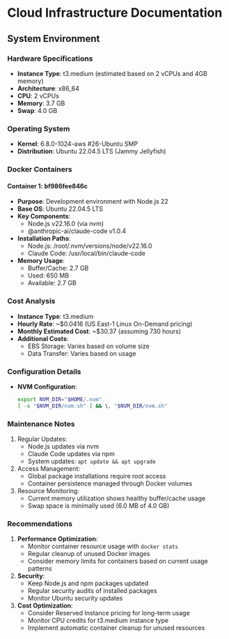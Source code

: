 # Cloud Infrastructure Documentation

## System Environment

### Hardware Specifications
- **Instance Type**: t3.medium (estimated based on 2 vCPUs and 4GB memory)
- **Architecture**: x86_64
- **CPU**: 2 vCPUs
- **Memory**: 3.7 GB
- **Swap**: 4.0 GB

### Operating System
- **Kernel**: 6.8.0-1024-aws #26-Ubuntu SMP
- **Distribution**: Ubuntu 22.04.5 LTS (Jammy Jellyfish)

### Docker Containers
#### Container 1: bf986fee846c
- **Purpose**: Development environment with Node.js 22
- **Base OS**: Ubuntu 22.04.5 LTS
- **Key Components**:
  - Node.js v22.16.0 (via nvm)
  - @anthropic-ai/claude-code v1.0.4
- **Installation Paths**:
  - Node.js: /root/.nvm/versions/node/v22.16.0
  - Claude Code: /usr/local/bin/claude-code
- **Memory Usage**:
  - Buffer/Cache: 2.7 GB
  - Used: 650 MB
  - Available: 2.7 GB

### Cost Analysis
- **Instance Type**: t3.medium
- **Hourly Rate**: ~$0.0416 (US East-1 Linux On-Demand pricing)
- **Monthly Estimated Cost**: ~$30.37 (assuming 730 hours)
- **Additional Costs**:
  - EBS Storage: Varies based on volume size
  - Data Transfer: Varies based on usage

### Configuration Details
- **NVM Configuration**:
  ```bash
  export NVM_DIR="$HOME/.nvm"
  [ -s "$NVM_DIR/nvm.sh" ] && \. "$NVM_DIR/nvm.sh"
  ```

### Maintenance Notes
1. Regular Updates:
   - Node.js updates via nvm
   - Claude Code updates via npm
   - System updates: `apt update && apt upgrade`
2. Access Management:
   - Global package installations require root access
   - Container persistence managed through Docker volumes
3. Resource Monitoring:
   - Current memory utilization shows healthy buffer/cache usage
   - Swap space is minimally used (6.0 MB of 4.0 GB)

### Recommendations
1. **Performance Optimization**:
   - Monitor container resource usage with `docker stats`
   - Regular cleanup of unused Docker images
   - Consider memory limits for containers based on current usage patterns
2. **Security**:
   - Keep Node.js and npm packages updated
   - Regular security audits of installed packages
   - Monitor Ubuntu security updates
3. **Cost Optimization**:
   - Consider Reserved Instance pricing for long-term usage
   - Monitor CPU credits for t3.medium instance type
   - Implement automatic container cleanup for unused resources

